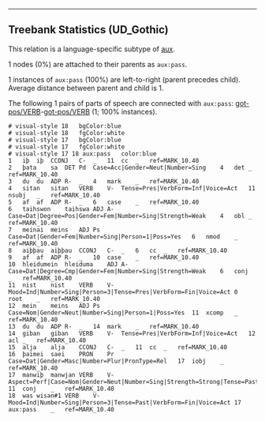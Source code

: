 

--------------------------------------------------------------------------------

## Treebank Statistics (UD_Gothic)

This relation is a language-specific subtype of [aux]().

1 nodes (0%) are attached to their parents as `aux:pass`.

1 instances of `aux:pass` (100%) are left-to-right (parent precedes child).
Average distance between parent and child is 1.

The following 1 pairs of parts of speech are connected with `aux:pass`: [got-pos/VERB]()-[got-pos/VERB]() (1; 100% instances).


~~~ conllu
# visual-style 18	bgColor:blue
# visual-style 18	fgColor:white
# visual-style 17	bgColor:blue
# visual-style 17	fgColor:white
# visual-style 17 18 aux:pass	color:blue
1	iþ	iþ	CCONJ	C-	_	11	cc	_	ref=MARK_10.40
2	þata	sa	DET	Pd	Case=Acc|Gender=Neut|Number=Sing	4	det	_	ref=MARK_10.40
3	du	du	ADP	R-	_	4	mark	_	ref=MARK_10.40
4	sitan	sitan	VERB	V-	Tense=Pres|VerbForm=Inf|Voice=Act	11	nsubj	_	ref=MARK_10.40
5	af	af	ADP	R-	_	6	case	_	ref=MARK_10.40
6	taihswon	taihswa	ADJ	A-	Case=Dat|Degree=Pos|Gender=Fem|Number=Sing|Strength=Weak	4	obl	_	ref=MARK_10.40
7	meinai	meins	ADJ	Ps	Case=Dat|Gender=Fem|Number=Sing|Person=1|Poss=Yes	6	nmod	_	ref=MARK_10.40
8	aiþþau	aiþþau	CCONJ	C-	_	6	cc	_	ref=MARK_10.40
9	af	af	ADP	R-	_	10	case	_	ref=MARK_10.40
10	hleidumein	hleiduma	ADJ	A-	Case=Dat|Degree=Cmp|Gender=Fem|Number=Sing|Strength=Weak	6	conj	_	ref=MARK_10.40
11	nist	nist	VERB	V-	Mood=Ind|Number=Sing|Person=3|Tense=Pres|VerbForm=Fin|Voice=Act	0	root	_	ref=MARK_10.40
12	mein	meins	ADJ	Ps	Case=Nom|Gender=Neut|Number=Sing|Person=1|Poss=Yes	11	xcomp	_	ref=MARK_10.40
13	du	du	ADP	R-	_	14	mark	_	ref=MARK_10.40
14	giban	giban	VERB	V-	Tense=Pres|VerbForm=Inf|Voice=Act	12	acl	_	ref=MARK_10.40
15	alja	alja	CCONJ	C-	_	11	cc	_	ref=MARK_10.40
16	þaimei	saei	PRON	Pr	Case=Dat|Gender=Masc|Number=Plur|PronType=Rel	17	iobj	_	ref=MARK_10.40
17	manwiþ	manwjan	VERB	V-	Aspect=Perf|Case=Nom|Gender=Neut|Number=Sing|Strength=Strong|Tense=Past|VerbForm=Part|Voice=Pass	11	conj	_	ref=MARK_10.40
18	was	wisan#1	VERB	V-	Mood=Ind|Number=Sing|Person=3|Tense=Past|VerbForm=Fin|Voice=Act	17	aux:pass	_	ref=MARK_10.40

~~~



